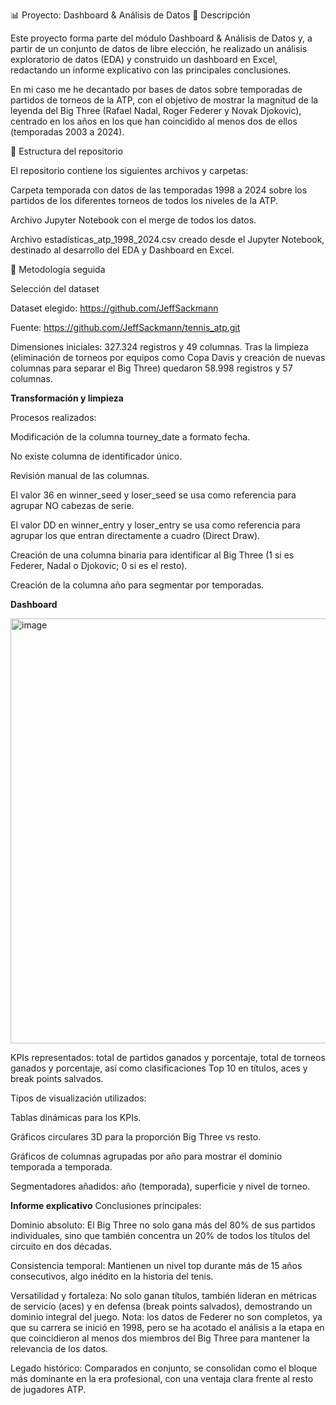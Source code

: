
📊 Proyecto: Dashboard & Análisis de Datos
📌 Descripción

Este proyecto forma parte del módulo Dashboard & Análisis de Datos y, a partir de un conjunto de datos de libre elección, he realizado un análisis exploratorio de datos (EDA) y construido un dashboard en Excel, redactando un informe explicativo con las principales conclusiones.

En mi caso me he decantado por bases de datos sobre temporadas de partidos de torneos de la ATP, con el objetivo de mostrar la magnitud de la leyenda del Big Three (Rafael Nadal, Roger Federer y Novak Djokovic), centrado en los años en los que han coincidido al menos dos de ellos (temporadas 2003 a 2024).

📂 Estructura del repositorio

El repositorio contiene los siguientes archivos y carpetas:

Carpeta temporada con datos de las temporadas 1998 a 2024 sobre los partidos de los diferentes torneos de todos los niveles de la ATP.

Archivo Jupyter Notebook con el merge de todos los datos.

Archivo estadísticas_atp_1998_2024.csv creado desde el Jupyter Notebook, destinado al desarrollo del EDA y Dashboard en Excel.

🔎 Metodología seguida

Selección del dataset

Dataset elegido: https://github.com/JeffSackmann

Fuente: https://github.com/JeffSackmann/tennis_atp.git

Dimensiones iniciales: 327.324 registros y 49 columnas. Tras la limpieza (eliminación de torneos por equipos como Copa Davis y creación de nuevas columnas para separar el Big Three) quedaron 58.998 registros y 57 columnas.

**Transformación y limpieza**

Procesos realizados:

Modificación de la columna tourney_date a formato fecha.

No existe columna de identificador único.

Revisión manual de las columnas.

El valor 36 en winner_seed y loser_seed se usa como referencia para agrupar NO cabezas de serie.

El valor DD en winner_entry y loser_entry se usa como referencia para agrupar los que entran directamente a cuadro (Direct Draw).

Creación de una columna binaria para identificar al Big Three (1 si es Federer, Nadal o Djokovic; 0 si es el resto).

Creación de la columna año para segmentar por temporadas.

**Dashboard**

<img width="1242" height="680" alt="image" src="https://github.com/user-attachments/assets/92cf77a3-468d-4bf0-ba26-9268539098c8" />


KPIs representados: total de partidos ganados y porcentaje, total de torneos ganados y porcentaje, así como clasificaciones Top 10 en títulos, aces y break points salvados.

Tipos de visualización utilizados:

Tablas dinámicas para los KPIs.

Gráficos circulares 3D para la proporción Big Three vs resto.

Gráficos de columnas agrupadas por año para mostrar el dominio temporada a temporada.

Segmentadores añadidos: año (temporada), superficie y nivel de torneo.

**Informe explicativo**
Conclusiones principales:

Dominio absoluto: El Big Three no solo gana más del 80% de sus partidos individuales, sino que también concentra un 20% de todos los títulos del circuito en dos décadas.

Consistencia temporal: Mantienen un nivel top durante más de 15 años consecutivos, algo inédito en la historia del tenis.

Versatilidad y fortaleza: No solo ganan títulos, también lideran en métricas de servicio (aces) y en defensa (break points salvados), demostrando un dominio integral del juego.
Nota: los datos de Federer no son completos, ya que su carrera se inició en 1998, pero se ha acotado el análisis a la etapa en que coincidieron al menos dos miembros del Big Three para mantener la relevancia de los datos.

Legado histórico: Comparados en conjunto, se consolidan como el bloque más dominante en la era profesional, con una ventaja clara frente al resto de jugadores ATP.


